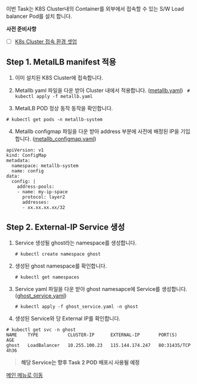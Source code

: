 이번 Task는 K8S Cluster내의 Container를 외부에서 접속할 수 있는 S/W Load balancer Pod를 설치 합니다.

**사전 준비사항** 
 - [ ] [K8s Cluster 접속 환경 셋업](https://github.com/netappkr/NetAppCloudSolutionCenter/blob/master/K8s_on_MultiCloud/OnPremNKS.md)    

## Step 1. MetalLB manifest  적용 

1. 이미 설치된  K8S Cluster에 접속합니다.
2.  Metallb yaml 파일을 다운 받아 Cluster 내에서 적용합니다. ([metallb.yaml](https://github.com/netappkr/NetAppCloudSolutionCenter/blob/master/containerization/files/metallb.yaml))
   ` # kubectl apply -f metallb.yaml`

3.  MetalLB POD 정상 동작 동작을 확인합니다.

   `# kubectl get pods -n metallb-system`
 
4.  Metallb configmap 파일을 다운 받아 address 부분에 사전에 배정된 IP을 기입합니다. ([metallb_configmap.yaml](https://github.com/netappkr/NetAppCloudSolutionCenter/blob/master/containerization/files/metallbconfigmap.yaml))
  <pre class=" language-undefined"><code class="prism language-&quot;NotActions&quot;: language-undefined">apiVersion: v1
kind: ConfigMap
metadata:
  namespace: metallb-system
  name: config
data:
  config: |
    address-pools:
    - name: my-ip-space
      protocol: layer2
      addresses:
      - xx.xx.xx.xx/32</code></pre>
   
      
## Step 2. External-IP Service  생성

1. Service 생성될 ghost라는 namespace를 생성합니다.

     `# kubectl create namespace ghost`
    
     
3. 생성된 ghost namespace를 확인합니다. 

    `# kubectl get namespaces`
    
4.  Service yaml 파일을 다운 받아 ghost namesapce에 Service를 생성합니다.([ghost_service.yaml](https://github.com/netappkr/NetAppCloudSolutionCenter/blob/master/containerization/files/ghost_service.yaml))

    `# kubectl apply -f ghost_service.yaml -n ghost` 
       
5.  생성된 Service와 당 External IP를 확인합니다.
<pre class=" language-undefined"><code class="prism language-&quot;NotActions&quot;: language-undefined"># kubectl get svc -n ghost
NAME    TYPE           CLUSTER-IP      EXTERNAL-IP       PORT(S)        AGE
ghost   LoadBalancer   10.255.100.23   115.144.174.247   80:31435/TCP   4h36</code></pre> 

> **해당 Service는 향후 Task 2 POD 배포시 사용될 예정** 

[메인 메뉴로 이동](https://github.com/netappkr/NetAppCloudSolutionCenter/)
   
   


<!--stackedit_data:
eyJoaXN0b3J5IjpbNjUyMTgxODAxLDIxNjI4MzgxNiw5NDgwOD
k1NSwtMTQzODM4MzgwOCwtMTUxMzEzNTIsMTg2MzQ2MTYzMiwx
NjU5NTE3ODk0LDE2Njg3OTU2MTQsMzc4NTQ3NzUzLC0xNDgwOD
Y5MTMsODY3Njk0ODg1XX0=
-->
